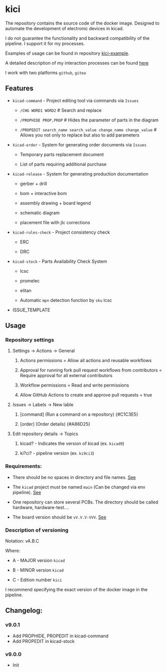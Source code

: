 # kici

The repository contains the source code of the docker image. Designed to automate the development of electronic devices in kicad.

I do not guarantee the functionality and backward compatibility of the pipeline. I support it for my processes.

Examples of usage can be found in repository [kici-example](https://github.com/MuratovAS/kici-example).

A detailed description of my interaction processes can be found [here](https://github.com/Artel-Inc/faq)

I work with two platforms `github`, `gitea`

## Features

- `kicad-command` - Project editing tool via commands via `Issues`
  
  - `/CHG WORD1 WORD2` # Search and replace
  
  - `/PROPHIDE PROP,PROP` # Hides the parameter of parts in the diagram
  
  - `/PROPEDIT search_name search_value change_name change_value` # Allows you not only to replace but also to add parameters

- `kicad-order` - System for generating order documents via `Issues`
  
  - Temporary parts replacement document
  
  - List of parts requiring additional purchase

- `kicad-release` - System for generating production documentation
  
  - gerber + drill
  
  - bom + interactive bom
  
  - assembly drawing + board legend
  
  - schematic diagram
  
  - placement file with jlc corrections

- `kicad-rules-check` - Project consistency check
  
  - ERC
  
  - DRC

- `kicad-stock` - Parts Availability Check System
  
  - lcsc
  
  - promelec
  
  - elitan
  
  - Automatic `mpn` detection function by `sku` lcsc

- ISSUE_TEMPLATE

## Usage

### Repository settings

1. Settings -> Actions  -> General
   
   1. Actions permissions = Allow all actions and reusable workflows
   
   2. Approval for running fork pull request workflows from contributors = Require approval for all external contributors
   
   3. Workflow permissions =  Read and write permissions
   
   4. Allow GitHub Actions to create and approve pull requests = true

2. Issues -> Labels -> New lable
   
   1. [command] (Run a command on a repository) {#C1C3E5}
   
   2. [order] (Order details) {#A86D25}

3. Edit repository details -> Topics
   
   1. kicad? - Indicates the version of kicad (ex. `kicad9`)
   
   2. ki?ci? - pipeline version (ex. `ki9ci3`)

### Requirements:

- There should be no spaces in directory and file names. [See](https://github.com/Artel-Inc/faq/blob/main/general_naming_guid.md)

- The `kicad` project must be named `main` (Can be changed via env pipeline). [See](https://github.com/Artel-Inc/faq/blob/main/hardware_repository_structure.md)

- One repository can store several PCBs. The directory should be called hardware, hardware-test....

- The board version should be `vV.V.V-VVV`. [See](https://github.com/Artel-Inc/faq/blob/main/general_version_guid.md)

### Description of versioning

Notation: vA.B.C

Where:

- A - MAJOR version `kicad`

- B - MINOR version `kicad`

- C - Edition number `kici`

I recommend specifying the exact version of the docker image in the pipeline.

## Changelog:

### v9.0.1

- Add PROPHIDE, PROPEDIT in kicad-command
- Add PROPEDIT in kicad-stock

### v9.0.0

- Init
